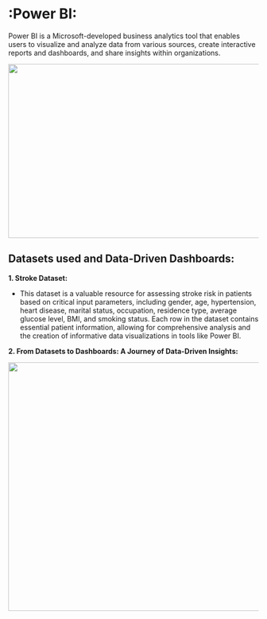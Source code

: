 # :Power BI:
Power BI is a Microsoft-developed business analytics tool that enables users to visualize and analyze data from various sources, create interactive reports and dashboards, and share insights within organizations.


<div id="header" align="center">
    <img src="https://github.com/yasmeenustad/Power-BI-Project/assets/112754746/1c147198-138c-4ed2-a5ef-7b6da9b95d6b"  height="350" width="800"/>
</div>

## Datasets used and Data-Driven Dashboards:

**1. Stroke Dataset:**
  - This dataset is a valuable resource for assessing stroke risk in patients based on critical input parameters, including gender, age, hypertension, heart disease, marital status, occupation, residence type, average 
    glucose level, BMI, and smoking status. Each row in the dataset contains essential patient information, allowing for comprehensive analysis and the creation of informative data visualizations in tools like Power BI.
   
**2. From Datasets to Dashboards: A Journey of Data-Driven Insights:**

<div id="header" align="center">
   <img src="https://github.com/yasmeenustad/Power-BI-Project/assets/112754746/d2bfef59-91a6-4268-99d8-57f70f79b4c4"  height="500" width="800"/>
</div>




